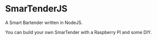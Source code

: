 # SmarTenderJS

A Smart Bartender written in NodeJS.

You can build your own SmarTender with a Raspberry PI and some DIY.
